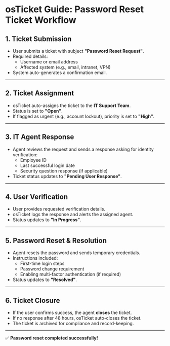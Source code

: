# osTicket Guide: Password Reset Ticket Workflow

## **1. Ticket Submission**
- User submits a ticket with subject **"Password Reset Request"**.
- Required details:
  - Username or email address
  - Affected system (e.g., email, intranet, VPN)
- System auto-generates a confirmation email.

---

## **2. Ticket Assignment**
- osTicket auto-assigns the ticket to the **IT Support Team**.
- Status is set to **"Open"**.
- If flagged as urgent (e.g., account lockout), priority is set to **"High"**.

---

## **3. IT Agent Response**
- Agent reviews the request and sends a response asking for identity verification:
  - Employee ID
  - Last successful login date
  - Security question response (if applicable)
- Ticket status updates to **"Pending User Response"**.

---

## **4. User Verification**
- User provides requested verification details.
- osTicket logs the response and alerts the assigned agent.
- Status updates to **"In Progress"**.

---

## **5. Password Reset & Resolution**
- Agent resets the password and sends temporary credentials.
- Instructions included:
  - First-time login steps
  - Password change requirement
  - Enabling multi-factor authentication (if required)
- Status updates to **"Resolved"**.

---

## **6. Ticket Closure**
- If the user confirms success, the agent **closes** the ticket.
- If no response after 48 hours, osTicket auto-closes the ticket.
- The ticket is archived for compliance and record-keeping.

---

✅ **Password reset completed successfully!**
